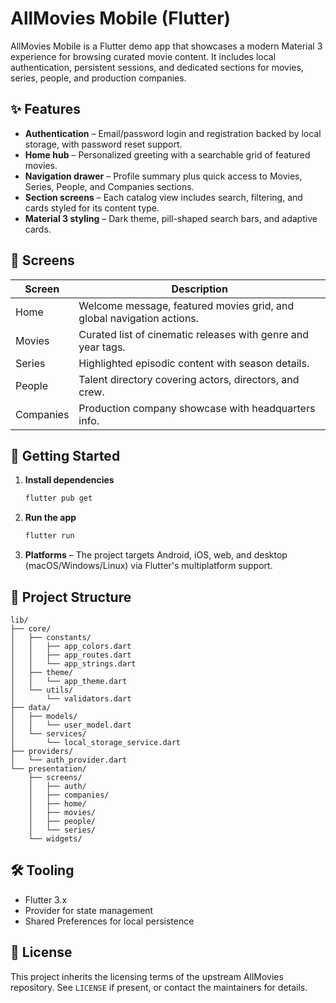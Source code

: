 # AllMovies Mobile (Flutter)

AllMovies Mobile is a Flutter demo app that showcases a modern Material 3 experience for browsing curated movie content.
It includes local authentication, persistent sessions, and dedicated sections for movies, series, people, and production companies.

## ✨ Features

- **Authentication** – Email/password login and registration backed by local storage, with password reset support.
- **Home hub** – Personalized greeting with a searchable grid of featured movies.
- **Navigation drawer** – Profile summary plus quick access to Movies, Series, People, and Companies sections.
- **Section screens** – Each catalog view includes search, filtering, and cards styled for its content type.
- **Material 3 styling** – Dark theme, pill-shaped search bars, and adaptive cards.

## 📱 Screens

| Screen | Description |
| --- | --- |
| Home | Welcome message, featured movies grid, and global navigation actions. |
| Movies | Curated list of cinematic releases with genre and year tags. |
| Series | Highlighted episodic content with season details. |
| People | Talent directory covering actors, directors, and crew. |
| Companies | Production company showcase with headquarters info. |

## 🚀 Getting Started

1. **Install dependencies**
   ```bash
   flutter pub get
   ```
2. **Run the app**
   ```bash
   flutter run
   ```
3. **Platforms** – The project targets Android, iOS, web, and desktop (macOS/Windows/Linux) via Flutter's multiplatform support.

## 🧱 Project Structure

```
lib/
├── core/
│   ├── constants/
│   │   ├── app_colors.dart
│   │   ├── app_routes.dart
│   │   └── app_strings.dart
│   ├── theme/
│   │   └── app_theme.dart
│   └── utils/
│       └── validators.dart
├── data/
│   ├── models/
│   │   └── user_model.dart
│   └── services/
│       └── local_storage_service.dart
├── providers/
│   └── auth_provider.dart
└── presentation/
    ├── screens/
    │   ├── auth/
    │   ├── companies/
    │   ├── home/
    │   ├── movies/
    │   ├── people/
    │   └── series/
    └── widgets/
```

## 🛠 Tooling

- Flutter 3.x
- Provider for state management
- Shared Preferences for local persistence

## 📄 License

This project inherits the licensing terms of the upstream AllMovies repository. See `LICENSE` if present, or contact the maintainers for details.
